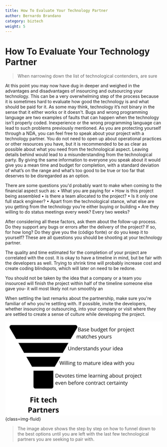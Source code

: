 ```yaml
---
title: How To Evaluate Your Technology Partner
author: Bernardo Brandano
category: biztech
weight: 5
---
```

# How To Evaluate Your Technology Partner
> When narrowing down the list of technological contenders, are sure 

At this point you may now have dug in deeper and weighed in the advantages and disadvantages of insourcing and outsourcing your technology. This can be a very overwhelming step of the process because it is sometimes hard to evaluate how good the technology is and what should be paid for it. As some may think, technology it’s not binary in the sense that it either works or it doesn't. Bugs and wrong programming language are two examples of faults that can happen when the technology isn’t properly coded. Inexperience or the wrong programming language can lead to such problems previously mentioned. As you are protecting yourself through a NDA, you can feel free to speak about your project with a technology partner. You do not need to open up about operational practices or other resources you have, but it is recommended to be as clear as possible about what you need from the technological aspect. Leaving details behind would lead to a misunderstanding from the technological party. By giving the same information to everyone you speak about it would give you a mean time and budget for completion, with a standard deviation of what’s on the range and what’s too good to be true or too far that deserves to be disregarded as an option.

There are some questions you'd probably want to make when coming to the financial aspect such as:
• What you are paying for
• How is this project being assembled
• is there a team allocated to the project?
• Is it only one full stack engineer?
• Apart from the technological stance, what else are you getting from the technology you’re either buying or building
•  Are they willing to do status meetings every week? Every two weeks?

After considering all these factors, ask them about the follow-up process. Do they support any bugs or errors after the delivery of the project? If so, for how long? Do they give you the (código fonte) or do you keep it to yourself? These are all questions you should be shooting at your technology partner.

The quality and time estimated for the completion of your project are correlated with the cost. It is okay to have a timeline in mind, but be fair with the developers as well. Trying to shrink time will probably increase cost and create coding blindspots, which will later on need to be redone.

You should not be taken by the idea that a company or a team you insourced will finish the project within half of the timeline someone else gave you- it will most likely not run smoothly an

When settling the last remarks about the partnership, make sure you're familiar of who you're settling with. If possible, invite the developers, whether insourcing or outsourcing, into your company or visit where they are settled to create a sense of culture while developing the project.

![Image 6: funnel](images/picture6.png){class=img-fluid}

>The image above shows the step by step on how to funnel down to the best options until you are left with the last few technological partners you are seeking to pair with.